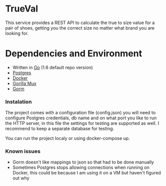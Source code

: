 # TrueVal

This service provides a REST API to calculate the true to size value for a pair of shoes, getting you the correct size no matter what brand you are looking for.

# Dependencies and Environment

  - Written in [Go](https://golang.org/) (1.6 default repo version)
  - [Postgres](https://www.postgresql.org/)
  - [Docker](https://www.docker.com/)
  - [Gorilla Mux](https://github.com/gorilla/mux)
  - [Gorm](https://github.com/jinzhu/gorm)

### Instalation

The project comes with a configuration file (config.json) you will need to configure Postgres credentials, db name and on what port you like to run the HTTP server, in this file the settings for testing are supported as well. I recommend to keep a separate database for testing.

You can run the project localy or using docker-compose up.


### Known issues
* Gorm doesn't like mappings to json so that had to be done manually
* Sometimes Postgres stops allowing connections when running on Docker, this could be because I am using it on a VM but haven't figured out why